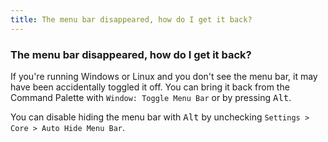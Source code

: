 ```yaml
---
title: The menu bar disappeared, how do I get it back?
---
```

### The menu bar disappeared, how do I get it back?

If you're running Windows or Linux and you don't see the menu bar, it may have been accidentally toggled it off.  You can bring it back from the Command Palette with `Window: Toggle Menu Bar` or by pressing <kbd>Alt</kbd>.

You can disable hiding the menu bar with <kbd>Alt</kbd> by unchecking `Settings > Core > Auto Hide Menu Bar`.
